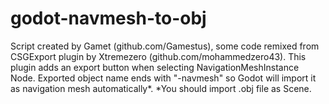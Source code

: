 # godot-navmesh-to-obj
  Script created by Gamet (github.com/Gamestus), some code remixed from CSGExport plugin by Xtremezero (github.com/mohammedzero43).
  This plugin adds an export button when selecting NavigationMeshInstance Node.
  Exported object name ends with "-navmesh" so Godot will import it as navigation mesh automatically*.
 *You should import .obj file as Scene.

